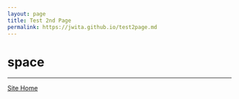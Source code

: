 ```yaml
---
layout: page  
title: Test 2nd Page  
permalink: https://jwita.github.io/test2page.md
---
```

# **space**
---
<footer>
  <a href="jwita.github.io">Site Home</a>
</footer>
